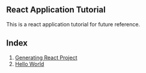## React Application  Tutorial

This is a react application tutorial for future reference.

## Index

1. [Generating React Project](docs/GeneratingReactProject.md)
2. [Hello World](docs/HelloWorld.md)
